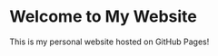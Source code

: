 <html>
<head>
</head>
<body>
    <h1>Welcome to My Website</h1>
    <p>This is my personal website hosted on GitHub Pages!</p>
</body>
</html>
